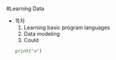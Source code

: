#Learning Data
- 목차
    1. Learning basic program languages
    2. Data modeling 
    3. Could
    ```Python
    print("a")
    


    ```

